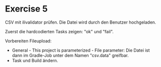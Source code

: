 # Exercise 5

CSV mit ilivalidator prüfen. Die Datei wird durch den Benutzer hochgeladen.

Zuerst die hardcodierten Tasks zeigen: "ok" und "fail".

Vorbereiten Fileupload:
* General - This project is parameterized - File parameter: Die Datei ist dann im Gradle-Job unter dem Namen "csv.data" greifbar.
* Task und Build ändern.







